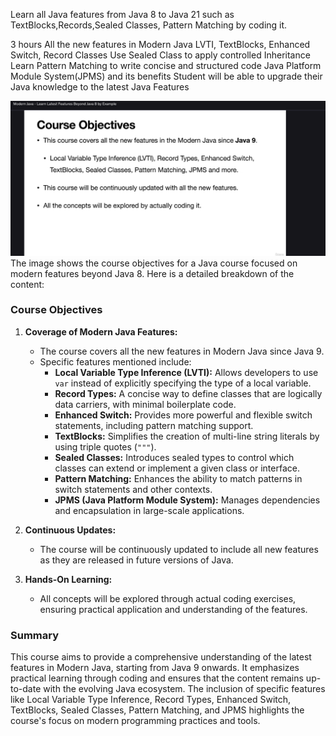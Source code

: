 Learn all Java features from Java 8 to Java 21 such as TextBlocks,Records,Sealed Classes, Pattern Matching by coding it.

3 hours
All the new features in Modern Java
LVTI, TextBlocks, Enhanced Switch, Record Classes
Use Sealed Class to apply controlled Inheritance
Learn Pattern Matching to write concise and structured code
Java Platform Module System(JPMS) and its benefits
Student will be able to upgrade their Java knowledge to the latest Java Features

![alt text](image.png)
The image shows the course objectives for a Java course focused on modern features beyond Java 8. Here is a detailed breakdown of the content:

### **Course Objectives**
1. **Coverage of Modern Java Features:**
   - The course covers all the new features in Modern Java since Java 9.
   - Specific features mentioned include:
     - **Local Variable Type Inference (LVTI):** Allows developers to use `var` instead of explicitly specifying the type of a local variable.
     - **Record Types:** A concise way to define classes that are logically data carriers, with minimal boilerplate code.
     - **Enhanced Switch:** Provides more powerful and flexible switch statements, including pattern matching support.
     - **TextBlocks:** Simplifies the creation of multi-line string literals by using triple quotes (`"""`).
     - **Sealed Classes:** Introduces sealed types to control which classes can extend or implement a given class or interface.
     - **Pattern Matching:** Enhances the ability to match patterns in switch statements and other contexts.
     - **JPMS (Java Platform Module System):** Manages dependencies and encapsulation in large-scale applications.

2. **Continuous Updates:**
   - The course will be continuously updated to include all new features as they are released in future versions of Java.

3. **Hands-On Learning:**
   - All concepts will be explored through actual coding exercises, ensuring practical application and understanding of the features.

### **Summary**
This course aims to provide a comprehensive understanding of the latest features in Modern Java, starting from Java 9 onwards. It emphasizes practical learning through coding and ensures that the content remains up-to-date with the evolving Java ecosystem. The inclusion of specific features like Local Variable Type Inference, Record Types, Enhanced Switch, TextBlocks, Sealed Classes, Pattern Matching, and JPMS highlights the course's focus on modern programming practices and tools.